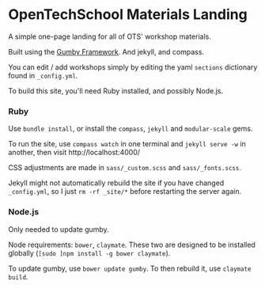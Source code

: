 # OpenTechSchool Materials Landing

A simple one-page landing for all of OTS' workshop materials.

Built using the [Gumby Framework](http://gumbyframework.com).
And jekyll, and compass.

You can edit / add workshops simply by editing the yaml
`sections` dictionary found in `_config.yml`.

To build this site, you'll need Ruby installed, and possibly Node.js.

### Ruby

Use `bundle install`, or install the `compass`, `jekyll` and
`modular-scale` gems.

To run the site, use `compass watch` in one terminal and `jekyll serve -w` in
another, then visit http://localhost:4000/

CSS adjustments are made in `sass/_custom.scss` and `sass/_fonts.scss`.

Jekyll might not automatically rebuild the site if you have changed
`_config.yml`, so I just `rm -rf _site/*` before restarting the server again.

### Node.js

Only needed to update gumby.

Node requirements: `bower`, `claymate`. These two are designed to be installed
globally (`[sudo ]npm install -g bower claymate`).

To update gumby, use `bower update gumby`. To then rebuild it, use
`claymate build`.
